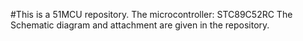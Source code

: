 #This is a 51MCU repository.
The microcontroller: STC89C52RC
The Schematic diagram and attachment are given in the repository.
